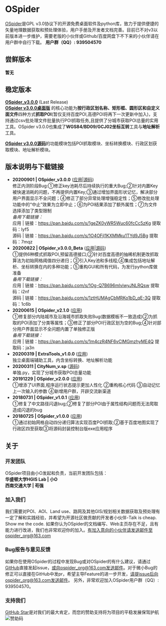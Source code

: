 # OSpider
[OSpider](https://skytruine.github.io/OSpider/)是GPL v3.0协议下的开源免费桌面软件及python库，致力于提供便捷的矢量地理数据获取和预处理体验，用户手册及开发者文档完善。目前已不对v3以前版本进一步维护，需要老版的小伙伴或Github/百度网盘下不下来的小伙伴请在用户群中自行下载。
**用户群（QQ）: 939504570**
## 尝鲜版本
**暂无**
## 稳定版本
[**OSpider_v3.0.0**](https://github.com/skytruine/OSpider/releases/download/OSpider_v3.0.0/OSpider.v3.0.0.zip) (Last Release)<br>
[**OSpider v3.0.0桌面版**](https://github.com/skytruine/OSpider/releases/download/OSpider_v3.0.0/OSpider.v3.0.0.zip) 的核心功能为**按行政区划名称、矩形框、圆形区和自定义面文件**四种方式**抓取POI**(暂仅支持百度POI,高德POI将再下一次更新中加入)，支持通过csv批处理文件批量执行POI抓取任务,且提供了分城市获取POI总量的实用工具。OSpider v3.0.0也集成了**WGS84/BD09/GCJ02坐标互转**工具与**地址解析**工具。<br>

[**OSpider v3.0.0源码**](https://github.com/skytruine/OSpider/releases/download/OSpider_v3.0.0/OSpider_v3.0.0_code.zip)的功能模块包括POI抓取模块、坐标转换模块、行政区划获取模块、地址解析模块。

## 版本说明与下载链接
- **20200901 | OSpider_v3.0.0** ([应用](https://github.com/skytruine/OSpider/releases/download/OSpider_v3.0.0/OSpider.v3.0.0.zip)|[源码](https://github.com/skytruine/OSpider/releases/download/OSpider_v3.0.0/OSpider_v3.0.0_code.zip))<br>
修正内测阶段Bug:①修正key池耗尽后持续执行的重大Bug;②针对内置Key被快速消耗的问题，不再提供内置Key;③通过增加界面形状记忆，解决部分用户界面显示不全问题；④修正了部分异常处理增强稳定性；⑤修改批处理功能中的“中止”效果为立即中止；⑥为POI结果添加了额外属性；⑦为文件选择添加了类型限制<br>
*备用下载链接：*<br>
应用 | 链接：https://pan.baidu.com/s/1geZK0yWR5Wuc60fcCc5zKg 提取码：lyf5 <br>
源码 | 链接：https://pan.baidu.com/s/1O4OFjl1KXMMku1TYd9J5Bg 提取码：7mqz
- **20200822 | OSpider_v3.0.0_Beta** ([应用](https://github.com/skytruine/OSpider/releases/download/OSpider_v3.0.0-Beta/OSpider_v3.0.0_Beta.zip)|[源码](https://github.com/skytruine/OSpider/releases/download/OSpider_v3.0.0-Beta/OSpider_v3.0.0_Beta_Code.zip))<br>
①提供6种模式抓取POI,预留高德接口;②针对百度高德的抽稀机制更改抓取算法为初始网格阈值四分递归；③引入Key池和多线程;④集成包括地址解析、坐标转换在内的多种功能；⑤重构GUI和所有代码，为发行python库做准备<br>
*备用下载链接：*<br>
应用 | 链接：https://pan.baidu.com/s/1Og-Q7B696mlviwyJNLRQsw 提取码：i2nf<br>
源码 | 链接：https://pan.baidu.com/s/1ztHUMAgCbMRKo1bD_qE-3Q 提取码：1c6b
- **20200615 | OSpider_v2.1.0** ([应用](https://github.com/skytruine/OSpider/releases/download/OSpider_v2.1.0/OSpider_v2.1.0.zip))<br>
①修复部分内陆城市及沿海城市抓取失败Bug(数据模板不一致造成)②为抓取的POI添加了分类等属性；③修正了部分POI行政区划为空的Bug;④针对部分用户界面显示不全问题内置了单独修正版<br>
*备用下载链接：*<br>
应用 | 链接：https://pan.baidu.com/s/1m4czR4NF6vClMGmzhyME4Q 提取码：ja3n
- **20200319 | ExtraTools_v1.0.0** ([应用](https://skytruine.github.io/OSpider/))<br>
独立桌面端辅助工具，内含坐标转换、地址解析功能
- **20200311 | CityNum_v.sp** ([源码](https://skytruine.github.io/OSpider/))<br>
单独.py，实现了分城市获取POI总量功能
- **20191229 | OSpider_v2.0.0** ([应用](https://github.com/skytruine/OSpider/releases/download/OSpider_v2.0.0/OSpider_v2.0.0.zip))<br>
①增添了UI界面,程序运行状态提示更加人性化 ②重构核心代码 ③自动记忆上一次输入的参数 ④新增用户群，开辟交流新渠道
- **20180731 | OSpider_v1.0.1** ([应用](https://github.com/skytruine/OSpider/releases/download/OSpider_v1.0.1/OSpider_v1.0.1.zip))<br>
①修复了中文路径闪退bug;②修复了部分POI由于属性结构问题而无法爬取造成闪退的bug
- **20180725 | OSpider_v1.0.0** ([应用](https://skytruine.github.io/OSpider/))<br>
①通过初始网格自动四分递归算法实现百度POI抓取;②基于百度地图实现了行政区四至获取③将源码封装控制台版exe应用程序

## 关于
### 开发团队
OSpider项目由小O发起和负责，当前开发团队包括：<br>
**华盛顿大学HGIS Lab | 小O**<br>
**西南交通大学 | 苟强**

### 加入我们
我们需要对POI、AOI、Land use、路网及其他GIS/规划相关数据获取及预处理有一定了解和实践经验，并希望为开源社区做贡献的开发者小伙伴-Talk is cheap. Show me the code. 如果你认为OSpider的文档编写、Web主页存在不足，且有能力进行改进，我们也非常欢迎你的加入。有加入意向的小伙伴请发送邮件至ospider_org@163.com

### Bug报告与意见反馈
如果你在使用OSpider的过程中发现Bug或对OSpider的有什么建议，请通过[GitHub](https://github.com/skytruine/OSpider)直接发起issue，或向ospider_org@163.com发送邮件。对于微小Bug的修正可以直接在GitHub中发pr，希望主导Feature的进一步开发，请提issue后向ospider_org@163.com发送邮件。
另外，非常欢迎加入OSpider用户群（QQ）: 939504570。

### 支持我们
[GitHub Star](https://github.com/skytruine/OSpider)是对我们的最大肯定，而您的赞助支持将为项目的平稳发展保驾护航
![赞助码](https://cdn.jsdelivr.net/gh/skytruine/clouding//img/赞助链接.png)

